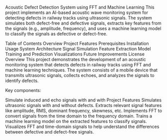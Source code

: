 Acoustic Defect Detection System using FFT and Machine Learning
This project implements an AI-based acoustic wave monitoring system for detecting defects in railway tracks using ultrasonic signals. The system simulates both defect-free and defective signals, extracts key features from the signals (e.g., amplitude, frequency), and uses a machine learning model to classify the signals as defective or defect-free.

Table of Contents
Overview
Project Features
Prerequisites
Installation
Usage
System Architecture
Signal Simulation
Feature Extraction
Model Training and Prediction
Visualizations
Future Improvements
License
Overview
This project demonstrates the development of an acoustic monitoring system that detects defects in railway tracks using FFT and machine learning techniques. The system consists of a mobile device that transmits ultrasonic signals, collects echoes, and analyzes the signals to identify defects.

Key components:

Simulate induced and echo signals with and with
Project Features
Simulates ultrasonic signals with and without defects.
Extracts relevant signal features like amplitude, RMS, dominant frequency, skewness, etc.
Implements FFT to convert signals from the time domain to the frequency domain.
Trains a machine learning model on the extracted features to classify signals.
Visualizes FFT and time-domain signals to help understand the differences between defective and defect-free signals.

